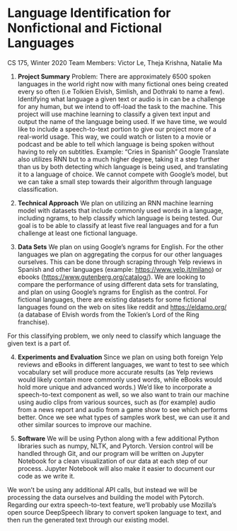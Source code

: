 # Language Identification for Nonfictional and Fictional Languages 

CS 175, Winter 2020
Team Members: Victor Le, Theja Krishna, Natalie Ma

1. **Project Summary**
Problem: There are approximately 6500 spoken languages in the world right now with many fictional ones being created every so often (i.e Tolkien Elvish, Simlish, and Dothraki to name a few). Identifying what language a given text or audio is in can be a challenge for any human, but we intend to off-load the task to the machine. This project will use machine learning to classify a given text input and output the name of the language being used. If we have time, we would like to include a speech-to-text portion to give our project more of a real-world usage. This way, we could watch or listen to a movie or podcast and be able to tell which language is being spoken without having to rely on subtitles. Example: “Cries in Spanish”
Google Translate also utilizes RNN but to a much higher degree, taking it a step further than us by both detecting which language is being used, and translating it to a language of choice. We cannot compete with Google’s model, but we can take a small step towards their algorithm through language classification.

2. **Technical Approach**
We plan on utilizing an RNN machine learning model with datasets that include commonly used words in a language, including ngrams, to help classify which language is being tested. Our goal is to be able to classify at least five real languages and for a fun challenge at least one fictional language. 

3. **Data Sets**
We plan on using Google’s ngrams for English. For the other languages we plan on aggregating the corpus for our other languages ourselves. This can be done through scraping through Yelp reviews in Spanish and other languages (example: https://www.yelp.it/milano) or ebooks (https://www.gutenberg.org/catalog/). We are looking to compare the performance of using different data sets for translating, and plan on using Google’s ngrams for English as the control. For fictional languages, there are existing datasets for some fictional languages found on the web on sites like reddit and https://eldamo.org/ (a database of Elvish words from the Tokien’s Lord of the Ring franchise). 

For this classifying problem, we only need to classify which language the given text is a part of. 

4. **Experiments and Evaluation**
Since we plan on using both foreign Yelp reviews and eBooks in different languages, we want to test to see which vocabulary set will produce more accurate results (as Yelp reviews would likely contain more commonly used words, while eBooks would hold more unique and advanced words.) We’d like to incorporate a speech-to-text component as well, so we also want to train our machine using audio clips from various sources, such as (for example) audio from a news report and audio from a game show to see which performs better. Once we see what types of samples work best, we can use it and other similar sources to improve our machine.

5. **Software**
We will be using Python along with a few additional Python libraries such as numpy, NLTK, and Pytorch. Version control will be handled through Git, and our program will be written on Jupyter Notebook for a clean visualization of our data at each step of our process. Jupyter Notebook will also make it easier to document our code as we write it.

We won’t be using any additional API calls, but instead we will be processing the data ourselves and building the model with Pytorch. Regarding our extra speech-to-text feature, we’ll probably use Mozilla’s open source DeepSpeech library to convert spoken language to text, and then run the generated text through our existing model.
